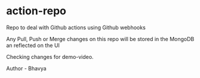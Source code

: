 # action-repo
Repo to deal with Github actions using Github webhooks

Any Pull, Push or Merge changes on this repo will be stored in the MongoDB an reflected on the UI

Checking changes for demo-video.

Author - Bhavya
